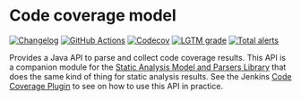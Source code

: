 # Code coverage model 

[![Changelog](https://img.shields.io/github/release/uhafner/coverage-model.svg?label=changelog)](https://github.com/uhafner/coverage-model/releases/latest)
[![GitHub Actions](https://github.com/uhafner/coverage-model/workflows/GitHub%20CI/badge.svg?branch=master)](https://github.com/uhafner/coverage-model/actions)
[![Codecov](https://codecov.io/gh/uhafner/coverage-model/branch/master/graph/badge.svg)](https://codecov.io/gh/uhafner/coverage-model)
[![LGTM grade](https://img.shields.io/lgtm/grade/java/g/uhafner/coverage-model.svg?logo=lgtm&logoWidth=18&label=lgtm%20grade)](https://lgtm.com/projects/g/uhafner/coverage-model/context:java)
[![Total alerts](https://img.shields.io/lgtm/alerts/g/uhafner/coverage-model.svg?logo=lgtm&logoWidth=18)](https://lgtm.com/projects/g/uhafner/coverage-model/alerts/)

Provides a Java API to parse and collect code coverage results. This API is a companion module for the 
[Static Analysis Model and Parsers Library](https://github.com/jenkinsci/analysis-model) that does the same kind
of thing for static analysis results. See the 
Jenkins [Code Coverage Plugin](https://github.com/jenkinsci/code-coverage-api-plugin) to see on how to use this API
in practice. 
 
